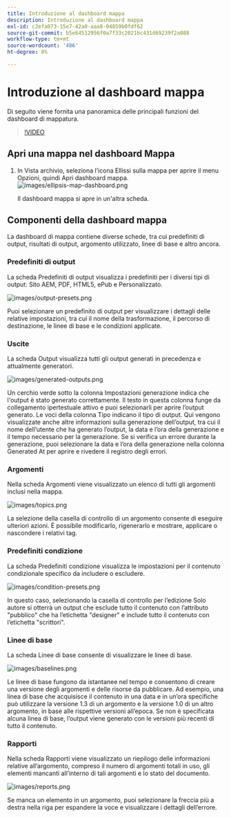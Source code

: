 ```yaml
---
title: Introduzione al dashboard mappa
description: Introduzione al dashboard mappa
exl-id: c2efa073-15e7-42a0-aaa8-04859b0fdf62
source-git-commit: b5e64512956f0a7f33c2021bc431d69239f2a088
workflow-type: tm+mt
source-wordcount: '486'
ht-degree: 0%

---
```


# Introduzione al dashboard mappa

Di seguito viene fornita una panoramica delle principali funzioni del dashboard di mappatura.

>[!VIDEO](https://video.tv.adobe.com/v/339040)

## Apri una mappa nel dashboard Mappa

1. In Vista archivio, seleziona l’icona Ellissi sulla mappa per aprire il menu Opzioni, quindi Apri dashboard mappa.
   ![images/ellipsis-map-dashboard.png](images/ellipsis-map-dashboard.png)

   Il dashboard mappa si apre in un&#39;altra scheda.

## Componenti della dashboard mappa

La dashboard di mappa contiene diverse schede, tra cui predefiniti di output, risultati di output, argomento utilizzato, linee di base e altro ancora.

### Predefiniti di output

La scheda Predefiniti di output visualizza i predefiniti per i diversi tipi di output: Sito AEM, PDF, HTML5, ePub e Personalizzato.

![images/output-presets.png](images/output-presets.png)

Puoi selezionare un predefinito di output per visualizzare i dettagli delle relative impostazioni, tra cui il nome della trasformazione, il percorso di destinazione, le linee di base e le condizioni applicate.

### Uscite

La scheda Output visualizza tutti gli output generati in precedenza e attualmente generatori.

![images/generated-outputs.png](images/generated-outputs.png)

Un cerchio verde sotto la colonna Impostazioni generazione indica che l&#39;output è stato generato correttamente. Il testo in questa colonna funge da collegamento ipertestuale attivo e puoi selezionarli per aprire l’output generato. Le voci della colonna Tipo indicano il tipo di output.
Qui vengono visualizzate anche altre informazioni sulla generazione dell’output, tra cui il nome dell’utente che ha generato l’output, la data e l’ora della generazione e il tempo necessario per la generazione. Se si verifica un errore durante la generazione, puoi selezionare la data e l’ora della generazione nella colonna Generated At per aprire e rivedere il registro degli errori.

### Argomenti

Nella scheda Argomenti viene visualizzato un elenco di tutti gli argomenti inclusi nella mappa.

![images/topics.png](images/topics.png)

La selezione della casella di controllo di un argomento consente di eseguire ulteriori azioni. È possibile modificarlo, rigenerarlo e mostrare, applicare o nascondere i relativi tag.

### Predefiniti condizione

La scheda Predefiniti condizione visualizza le impostazioni per il contenuto condizionale specifico da includere o escludere.

![images/condition-presets.png](images/condition-presets.png)

In questo caso, selezionando la casella di controllo per l’edizione Solo autore si otterrà un output che esclude tutto il contenuto con l’attributo &quot;pubblico&quot; che ha l’etichetta &quot;designer&quot; e include tutto il contenuto con l’etichetta &quot;scrittori&quot;.

### Linee di base

La scheda Linee di base consente di visualizzare le linee di base.

![images/baselines.png](images/baselines.png)

Le linee di base fungono da istantanee nel tempo e consentono di creare una versione degli argomenti e delle risorse da pubblicare. Ad esempio, una linea di base che acquisisce il contenuto in una data e in un’ora specifiche può utilizzare la versione 1.3 di un argomento e la versione 1.0 di un altro argomento, in base alle rispettive versioni all’epoca.
Se non è specificata alcuna linea di base, l’output viene generato con le versioni più recenti di tutto il contenuto.

### Rapporti

Nella scheda Rapporti viene visualizzato un riepilogo delle informazioni relative all’argomento, compreso il numero di argomenti totali in uso, gli elementi mancanti all’interno di tali argomenti e lo stato del documento.

![images/reports.png](images/reports.png)

Se manca un elemento in un argomento, puoi selezionare la freccia più a destra nella riga per espandere la voce e visualizzare i dettagli dell’errore.
